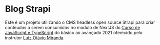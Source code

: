 # Blog Strapi

Este é um projeto utilizando o CMS headless open source Strapi para criar conteudos a serem consumidos no modulo de NextJS do [Curso de JavaScript e TypeScript](https://www.udemy.com/course/curso-de-javascript-moderno-do-basico-ao-avancado/) do básico ao avançado 2021 oferecido pelo instrutor [Luiz Otávio Miranda](https://www.udemy.com/user/luiz-otavio-miranda/)